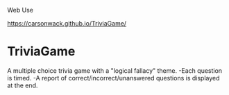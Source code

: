 Web Use

https://carsonwack.github.io/TriviaGame/


# TriviaGame

A multiple choice trivia game with a "logical fallacy" theme.
-Each question is timed.
-A report of correct/incorrect/unanswered questions is displayed at the end.
